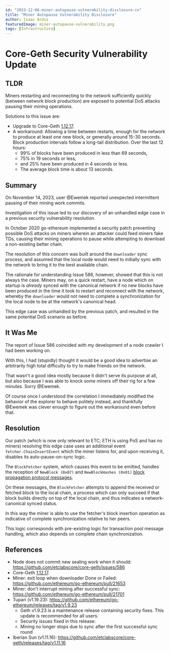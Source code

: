 ```yaml
---
id: "2023-12-06-miner-autopause-vulnerability-disclosure-cn"
title: "Miner Autopause Vulnerability Disclosure"
author: Isaac Ardis
featuredImage: miner-autopause-vulnerability.png
tags: [Infrastructure]
---
```


# Core-Geth Security Vulnerability Update

## TLDR

Miners restarting and reconnecting to the network sufficiently quickly (between network block production) are exposed to potential DoS attacks pausing their mining operations.

Solutions to this issue are:

- Upgrade to Core-Geth [1.12.17](https://github.com/etclabscore/core-geth/pull/596).
- A workaround: Allowing a time between restarts, enough for the network to produce at least one new block, or generally around 15-30 seconds. Block production intervals follow a long-tail distribution. Over the last 12 hours:
  + 99% of blocks have been produced in less than 69 seconds,
  + 75% in 19 seconds or less,
  + and 25% have been produced in 4 seconds or less.
  + The average block time is about 13 seconds.

## Summary 

On November 14, 2023, user @Ewemek reported unexpected intermittent pausing of their mining work commits.

Investigation of this issue led to our discovery of an unhandled edge case in a previous security vulnerability resolution.

In October 2020 go-ethereum implemented a security patch preventing possible DoS attacks on miners wherein an attacker could feed miners fake TDs, causing their mining operations to pause while attempting to download a non-existing better chain. 

The resolution of this concern was built around the `downloader` sync process, and assumed that the local node would need to initially sync with the network to bring it to the best available chain.

The rationale for understanding Issue 586, however, showed that this is not always the case. Miners may, on a quick restart, have a node which on startup is _already_ synced with the canonical network if no new blocks have been produced in the time it took to restart and reconnect with the network, whereby the `downloader` would not need to 
complete a synchronization for the local node to be at the network's canonical head. 

This edge case was unhandled by the previous patch, and resulted in the same potential DoS scenario as before.

## It Was Me

The report of Issue 586 coincided with my development of a node crawler I had been working on.

With this, I had (stupidly) thought it would be a good idea to advertise an arbitrarily high total difficulty to try to make friends on the network.

That wasn't a good idea mostly because it didn't serve its purpose at all, but also because I was able to knock some miners off their rig for a few minutes. Sorry @Ewemek. 

Of course once I understood the correlation I immediately modified the behavior of the explorer to behave politely instead, and thankfully @Ewemek was clever enough to figure out the workaround even before that.

## Resolution

Our patch (which is now only relevant to ETC; ETH is using PoS and has no miners) resolving this edge case uses an additional event `fetcher.ChainInsertEvent` which the miner listens for, and upon receiving it, disables its auto-pause-on-sync logic.

The `BlockFetcher` system, which causes this event to be emitted, handles the reception of `NewBlock (0x07)` and `NewBlockHashes (0x01)` [block propagation protocol messages](https://github.com/ethereum/devp2p/blob/master/caps/eth.md#block-propagation). 

On these messages, the `BlockFetcher` attempts to append the received or fetched block to the local chain, a process which can only succeed if that block builds directly on top of the local chain, and thus indicates a network-canonical synced status.

In this way the miner is able to use the fetcher's block insertion operation as indicative of complete synchronization relative to her peers.

This logic corresponds with pre-existing logic for transaction pool message handling, which also depends on complete chain synchronization.

## References

- Node does not commit new sealing work when it should: https://github.com/etclabscore/core-geth/issues/586
- Core-Geth [1.12.17](https://github.com/etclabscore/core-geth/pull/596).
- Miner: exit loop when downloader Done or Failed: https://github.com/ethereum/go-ethereum/pull/21653
- Miner: don't interrupt mining after successful sync: https://github.com/ethereum/go-ethereum/pull/21701
- Tupari (v1.19.23): https://github.com/ethereum/go-ethereum/releases/tag/v1.9.23
  + Geth v1.9.23 is a maintenance release containing security fixes. This update is recommended for all users.
  + Security issues fixed in this release:
  + Mining no longer stops due to sync after the first successful sync round
- Iberian Sun (v1.11.16): https://github.com/etclabscore/core-geth/releases/tag/v1.11.16
